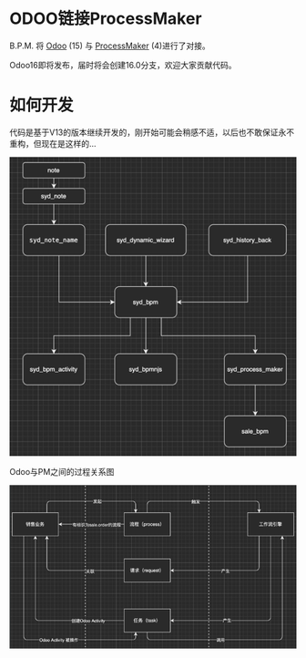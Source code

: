 # ODOO链接ProcessMaker

B.P.M. 将 <a href="http://www.odoo.com">Odoo</a> (15) 与 <a href="https://www.processmaker.com/">ProcessMaker</a> (4)进行了对接。

Odoo16即将发布，届时将会创建16.0分支，欢迎大家贡献代码。


# 如何开发

代码是基于V13的版本继续开发的，刚开始可能会稍感不适，以后也不敢保证永不重构，但现在是这样的...

<img src="images/modules-depends.png" />

Odoo与PM之间的过程关系图

<img src="images/odoo-pm-process.png" />